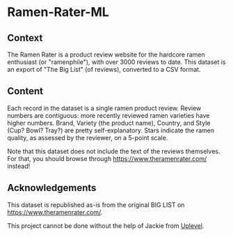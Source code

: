# Ramen-Rater-ML

## Context
The Ramen Rater is a product review website for the hardcore ramen enthusiast (or "ramenphile"), with over 3000 reviews to date. This dataset is an export of "The Big List" (of reviews), converted to a CSV format.

## Content
Each record in the dataset is a single ramen product review. Review numbers are contiguous: more recently reviewed ramen varieties have higher numbers. Brand, Variety (the product name), Country, and Style (Cup? Bowl? Tray?) are pretty self-explanatory. Stars indicate the ramen quality, as assessed by the reviewer, on a 5-point scale.

Note that this dataset does not include the text of the reviews themselves. For that, you should browse through https://www.theramenrater.com/ instead!

## Acknowledgements
This dataset is republished as-is from the original BIG LIST on https://www.theramenrater.com/.

This project cannot be done without the help of Jackie from [Uplevel](https://dataprojects.uplevel.work/).
